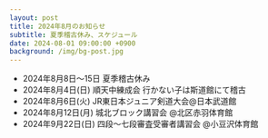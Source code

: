 ```yaml
---
layout: post
title: 2024年8月のお知らせ
subtitle: 夏季稽古休み、スケジュール
date: 2024-08-01 09:00:00 +0900
background: /img/bg-post.jpg
---
```


* 2024年8月8日〜15日 夏季稽古休み
* 2024年8月4日(日) 順天中練成会 行かない子は斯道館にて稽古
* 2024年8月6日(火) JR東日本ジュニア剣道大会@日本武道館
* 2024年8月12日(月) 城北ブロック講習会 @北区赤羽体育館
* 2024年9月22日(日) 四段〜七段審査受審者講習会 @小豆沢体育館
